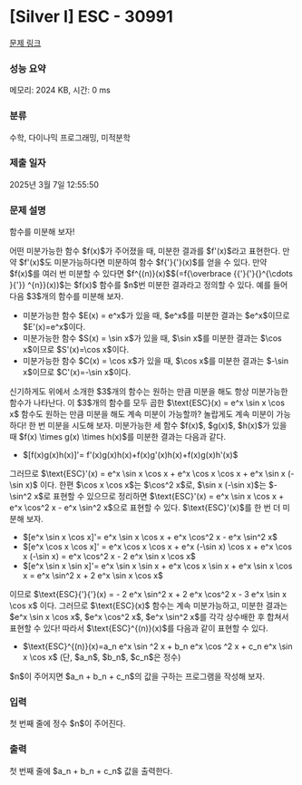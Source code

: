 # [Silver I] ESC - 30991 

[문제 링크](https://www.acmicpc.net/problem/30991) 

### 성능 요약

메모리: 2024 KB, 시간: 0 ms

### 분류

수학, 다이나믹 프로그래밍, 미적분학

### 제출 일자

2025년 3월 7일 12:55:50

### 문제 설명

<p>함수를 미분해 보자!</p>

<p>어떤 미분가능한 함수 $f(x)$가 주어졌을 때, 미분한 결과를 $f'(x)$라고 표현한다. 만약 $f'(x)$도 미분가능하다면 미분하여 함수 $f{'}{'}(x)$를 얻을 수 있다. 만약 $f(x)$를 여러 번 미분할 수 있다면 $f^{(n)}(x)$$(=f{\overbrace {{'}{'}{}^{\cdots }{'}} ^{n}}(x))$는 $f(x)$ 함수를 $n$번 미분한 결과라고 정의할 수 있다. 예를 들어 다음 $3$개의 함수를 미분해 보자.</p>

<ul>
	<li>미분가능한 함수 $E(x) = e^x$가 있을 때, $e^x$를 미분한 결과는 $e^x$이므로 $E'(x)=e^x$이다.</li>
	<li>미분가능한 함수 $S(x) = \sin x$가 있을 때, $\sin x$를 미분한 결과는 $\cos x$이므로 $S'(x)=\cos x$이다.</li>
	<li>미분가능한 함수 $C(x) = \cos x$가 있을 때, $\cos x$를 미분한 결과는 $-\sin x$이므로 $C'(x)=-\sin x$이다.</li>
</ul>

<p>신기하게도 위에서 소개한 $3$개의 함수는 원하는 만큼 미분을 해도 항상 미분가능한 함수가 나타난다. 이 $3$개의 함수를 모두 곱한 $\text{ESC}(x) = e^x \sin x \cos x$ 함수도 원하는 만큼 미분을 해도 계속 미분이 가능할까? 놀랍게도 계속 미분이 가능하다! 한 번 미분을 시도해 보자. 미분가능한 세 함수 $f(x)$, $g(x)$, $h(x)$가 있을 때 $f(x) \times g(x) \times h(x)$를 미분한 결과는 다음과 같다.</p>

<ul>
	<li>$[f(x)g(x)h(x)]'= f'(x)g(x)h(x)+f(x)g'(x)h(x)+f(x)g(x)h'(x)$</li>
</ul>

<p>그러므로 $\text{ESC}'(x) = e^x \sin x \cos x + e^x \cos x \cos x + e^x \sin x (-\sin x)$ 이다. 한편 $\cos x \cos x$는 $\cos^2 x$로, $\sin x (-\sin x)$는 $-\sin^2 x$로 표현할 수 있으므로 정리하면 $\text{ESC}'(x) = e^x \sin x \cos x + e^x \cos^2 x - e^x \sin^2 x$으로 표현할 수 있다. $\text{ESC}'(x)$를 한 번 더 미분해 보자.</p>

<ul>
	<li>$[e^x \sin x \cos x]'= e^x \sin x \cos x + e^x \cos^2 x - e^x \sin^2 x$</li>
	<li>$[e^x \cos x \cos x]' = e^x \cos x \cos x + e^x (-\sin x) \cos x + e^x \cos x (-\sin x) = e^x \cos^2 x - 2 e^x \sin x \cos x$</li>
	<li>$[e^x \sin x \sin x]'= e^x \sin x \sin x + e^x \cos x \sin x + e^x \sin x \cos x = e^x \sin^2 x + 2 e^x \sin x \cos x$</li>
</ul>

<p>이므로 $\text{ESC}{'}{'}(x) = - 2 e^x \sin^2 x + 2 e^x \cos^2 x - 3 e^x \sin x \cos x$ 이다. 그러므로 $\text{ESC}(x)$ 함수는 계속 미분가능하고, 미분한 결과는 $e^x \sin x \cos x$, $e^x \cos^2 x$, $e^x \sin^2 x$를 각각 상수배한 후 합쳐서 표현할 수 있다! 따라서 $\text{ESC}^{(n)}(x)$를 다음과 같이 표현할 수 있다.</p>

<ul>
	<li>$\text{ESC}^{(n)}(x)=a_n e^x \sin ^2 x + b_n e^x \cos ^2 x + c_n e^x \sin x \cos x$ (단, $a_n$, $b_n$, $c_n$은 정수)</li>
</ul>

<p>$n$이 주어지면 $a_n + b_n + c_n$의 값을 구하는 프로그램을 작성해 보자.</p>

### 입력 

 <p>첫 번째 줄에 정수 $n$이 주어진다.</p>

### 출력 

 <p>첫 번째 줄에 $a_n + b_n + c_n$ 값을 출력한다.</p>

